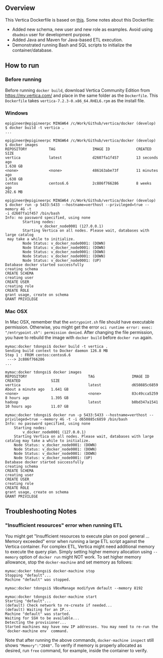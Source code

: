 ## Overview

This Vertica Dockerfile is based on [this](https://github.com/wmarinho/docker-hp-vertica).
Some notes about this Dockerfile:

* Added new schema, new user and new role as examples. Avoid using `dbadmin` user for development purpose.
* Added Java and Maven for Java-based ETL execution.
* Demonstrated running Bash and SQL scripts to initialize the container/database.

## How to run

### Before running

Before running `docker build`, download Vertica Community Edition from https://my.vertica.com/ and place in the same folder as the `Dockerfile`. 
This `Dockerfile` takes `vertica-7.2.3-0.x86_64.RHEL6.rpm` as the install file.

### Windows

``` plain
epigineer@epigineerpc MINGW64 /c/Work/Github/vertica/docker (develop)
$ docker build -t vertica .
...

epigineer@epigineerpc MINGW64 /c/Work/Github/vertica/docker (develop)
$ docker images
REPOSITORY          TAG                 IMAGE ID            CREATED
SIZE
vertica             latest              d2607fa1f457        13 seconds ago
1.638 GB
<none>              <none>              486163abe73f        11 minutes ago
1.638 GB
centos              centos6.6           2c886f766286        8 weeks ago
202.6 MB

epigineer@epigineerpc MINGW64 /c/Work/Github/vertica/docker (develop)
$ docker run -p 5433:5433 --hostname=verthost --privileged=true --memory 4G -t
-i d2607fa1f457 /bin/bash
Info: no password specified, using none
        Starting nodes:
                v_docker_node0001 (127.0.0.1)
        Starting Vertica on all nodes. Please wait, databases with large catalog
 may take a while to initialize.
        Node Status: v_docker_node0001: (DOWN)
        Node Status: v_docker_node0001: (DOWN)
        Node Status: v_docker_node0001: (DOWN)
        Node Status: v_docker_node0001: (DOWN)
        Node Status: v_docker_node0001: (UP)
Database docker started successfully
creating schema
CREATE SCHEMA
creating user
CREATE USER
creating role
CREATE ROLE
grant usage, create on schema
GRANT PRIVILEGE
```

### Mac OSX

In Mac OSX, remember that the `entrypoint.sh` file should have executable permission. 
Otherwise, you might get the error `oci runtime error: exec: "/entrypoint.sh": permission denied`.
After changing the file permission, you have to rebuild the image with `docker build` before `docker run` again.


``` plain
mymac:docker tdongsi$ docker build -t vertica .
Sending build context to Docker daemon 126.8 MB
Step 1 : FROM centos:centos6.6
 ---> 2c886f766286
...

mymac:docker tdongsi$ docker images
REPOSITORY                            TAG                 IMAGE ID            CREATED              SIZE
vertica                               latest              d650885c6859        About a minute ago   1.641 GB
<none>                                <none>              83c49cca5259        8 hours ago          1.395 GB
hadoop                                latest              b0bd347a1541        10 hours ago         11.07 GB

mymac:docker tdongsi$ docker run -p 5433:5433 --hostname=verthost --privileged=true --memory 4G -t -i d650885c6859 /bin/bash
Info: no password specified, using none
	Starting nodes: 
		v_docker_node0001 (127.0.0.1)
	Starting Vertica on all nodes. Please wait, databases with large catalog may take a while to initialize.
	Node Status: v_docker_node0001: (DOWN) 
	Node Status: v_docker_node0001: (DOWN) 
	Node Status: v_docker_node0001: (DOWN) 
	Node Status: v_docker_node0001: (UP) 
Database docker started successfully
creating schema
CREATE SCHEMA
creating user
CREATE USER
creating role
CREATE ROLE
grant usage, create on schema
GRANT PRIVILEGE
```

## Troubleshooting Notes

### "Insufficient resources" error when running ETL

You might get "Insufficient resources to execute plan on pool general ... Memory exceeded" error when running a large ETL script against the Vertica container. 
For complex ETL, Vertica might need additional memory to execute the query plan. 
Simply setting higher memory allocation using `--memory` option of `docker run` might NOT work. 
To set higher memory allowance, stop the `docker-machine` and set memory as follows:

``` plain
mymac:docker tdongsi$ docker-machine stop
Stopping "default"...
Machine "default" was stopped.

mymac:docker tdongsi$ VBoxManage modifyvm default --memory 8192

mymac:docker tdongsi$ docker-machine start
Starting "default"...
(default) Check network to re-create if needed...
(default) Waiting for an IP...
Machine "default" was started.
Waiting for SSH to be available...
Detecting the provisioner...
Started machines may have new IP addresses. You may need to re-run the `docker-machine env` command.
```

Note that after running the above commands, `docker-machine inspect` still shows `"Memory":"2048"`.
To verify if memory is properly allocated as desired, run `free` command, for example, inside the container to verify.
